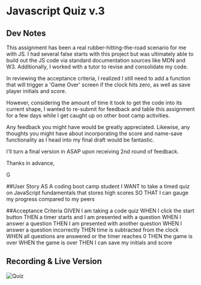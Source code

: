 # Javascript Quiz v.3

## Dev Notes
This assignment has been a real rubber-hitting-the-road scenario for me with JS. I had several false starts with this project but was ultimately able to build out the JS code via standard documentation sources like MDN and W3. Additionally, I worked with a tutor to revise and consolidate my code. 

In reviewing the acceptance criteria, I realized  I still need to add a function that will trigger a 'Game Over' screen if the clock hits zero, as well as save player initials and score.

However, considering the amount of time it took to get the code into its current shape, I wanted to re-submit for feedback and table this assignment for a few days while I get caught up on other boot camp activities. 

Any feedback you might have would be greatly appreciated. Likewise, any thoughts you might have about incorporating the score and name-save functionality as I head into my final draft would be fantastic.  

I'll turn a final version in ASAP upon receiving 2nd round of feedback. 

Thanks in advance, 

G

##User Story
AS A coding boot camp student
I WANT to take a timed quiz on JavaScript fundamentals that stores high scores
SO THAT I can gauge my progress compared to my peers

##Acceptance Criteria
GIVEN I am taking a code quiz
WHEN I click the start button
THEN a timer starts and I am presented with a question
WHEN I answer a question
THEN I am presented with another question
WHEN I answer a question incorrectly
THEN time is subtracted from the clock
WHEN all questions are answered or the timer reaches 0
THEN the game is over
WHEN the game is over
THEN I can save my initials and score

## Recording & Live Version
![Quiz](https://github.com/garrettswink/quiz.3/assets/22800055/e573606a-d369-4252-8691-be5a1167b260)
